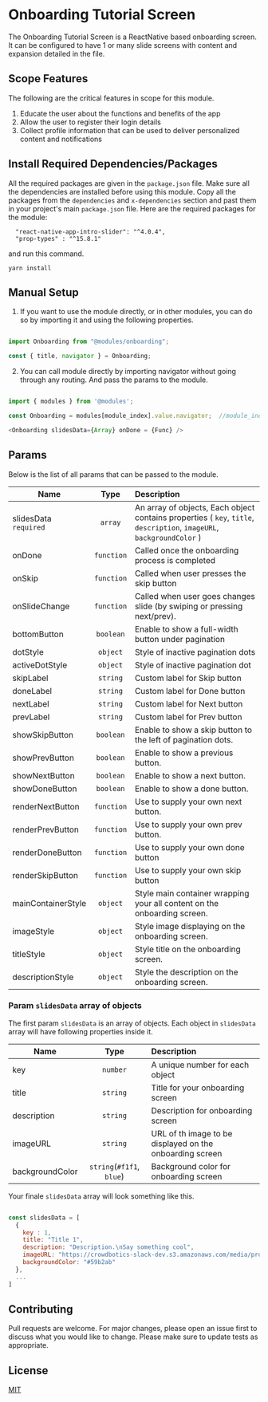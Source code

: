 # Onboarding Tutorial Screen

The Onboarding Tutorial Screen is a ReactNative based onboarding screen. It can be configured to have 1 or many
slide screens with content and expansion detailed in the file.

## Scope Features
The following are the critical features in scope for this module.
1. Educate the user about the functions and benefits of the app
2. Allow the user to register their login details
3. Collect profile information that can be used to deliver personalized content and notifications

## Install Required Dependencies/Packages
All the required packages are given in the `package.json` file. Make sure all the dependencies are installed before using this module. Copy all the packages from the `dependencies` and `x-dependencies` section and past them in your project's main `package.json` file.
Here are the required packages for the module:
```
  "react-native-app-intro-slider": "^4.0.4",
  "prop-types" : "^15.8.1"
```
and run this command.
  ```
  yarn install
  ```

## Manual Setup

1. If you want to use the module directly, or in other modules, you can do so by importing it and using the following properties.

```javascript

import Onboarding from "@modules/onboarding";

const { title, navigator } = Onboarding;

```

2. You can call module directly by importing navigator without going through any routing. And pass the params to the module.

```javascript

import { modules } from '@modules';

const Onboarding = modules[module_index].value.navigator;  //module_index : position of the module in modules folder

<Onboarding slidesData={Array} onDone = {Func} />

```

## Params

Below is the list of all params that can be passed to the module.

| Name            | Type       | Description                                                    |
| --------------- |:----------:|:---------------------------------------------------------------|
| slidesData `required` | `array`    | An array of objects, Each object contains properties ( `key`, `title`, `description`, `imageURL`, `backgroundColor` )|
| onDone          | `function` | Called once the onboarding process is completed             |
| onSkip          | `function` | Called when user presses the skip button                   |
| onSlideChange   | `function` | Called when user goes changes slide (by swiping or pressing next/prev).|
| bottomButton    | `boolean`  | Enable to show a full-width button under pagination                       |
| dotStyle        | `object`   | Style of inactive pagination dots                       |
| activeDotStyle  | `object`   | Style of inactive pagination dot                       |
| skipLabel       | `string`   | Custom label for Skip button                       |
| doneLabel       | `string`   | Custom label for Done button                       |
| nextLabel       | `string`   | Custom label for Next button                       |
| prevLabel       | `string`   | Custom label for Prev button                       |
| showSkipButton  | `boolean`  | Enable to show a skip button to the left of pagination dots.          |
| showPrevButton  | `boolean`  | Enable to show a previous button.                        |
| showNextButton  | `boolean`  | Enable to show a next button.                        |
| showDoneButton  | `boolean`  | Enable to show a done button.                        |
| renderNextButton| `function` | Use to supply your own next button.                      |
| renderPrevButton| `function` | Use to supply your own prev button.                        |
| renderDoneButton| `function` | Use to supply your own done button                        |
| renderSkipButton| `function` | Use to supply your own skip button                        |
| mainContainerStyle      | `object`   | Style main container wrapping your all content on the onboarding screen.                        |
| imageStyle      | `object`   | Style image displaying on the onboarding screen.                        |
| titleStyle      | `object`   | Style title on the onboarding screen.                        |
| descriptionStyle| `object`   | Style the description on the onboarding screen.                        |

### Param `slidesData` array of objects

The first param `slidesData` is an array of objects. Each object in `slidesData ` array will have following properties inside it.

| Name               | Type                     | Description                                                    |
| ------------------ |:------------------------:|:---------------------------------------------------------------|
| key                | `number`                 | A unique number for each object                                |
| title              | `string`                 | Title for your onboarding screen                               |
| description        | `string`                 | Description for onboarding screen                              |
| imageURL           | `string`                 | URL of th image to be displayed on the onboarding screen       |
| backgroundColor    | `string`(`#f1f1`, `blue`)| Background color for onboarding screen                         |

Your finale `slidesData` array will look something like this.

```javascript

const slidesData = [
  {
    key : 1,
    title: "Title 1",
    description: "Description.\nSay something cool",
    imageURL: "https://crowdbotics-slack-dev.s3.amazonaws.com/media/project_component_resources/cb-icon.png",
    backgroundColor: "#59b2ab"
  },
  ...
]

```

## Contributing

Pull requests are welcome. For major changes, please open an issue first to discuss what you would like to change.
Please make sure to update tests as appropriate.

## License

[MIT](https://choosealicense.com/licenses/mit/)
